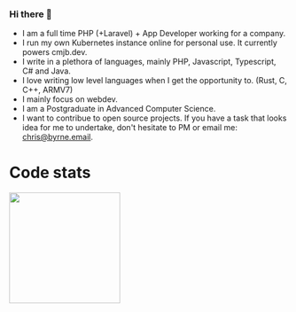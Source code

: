 ### Hi there 👋

- I am a full time PHP (+Laravel) + App Developer working for a company.
- I run my own Kubernetes instance online for personal use. It currently powers cmjb.dev.
- I write in a plethora of languages, mainly PHP, Javascript, Typescript, C# and Java.
- I love writing low level languages when I get the opportunity to. (Rust, C, C++, ARMV7)
- I mainly focus on webdev.
- I am a Postgraduate in Advanced Computer Science.
- I want to contribue to open source projects. If you have a task that looks idea for me to undertake, don't hesitate to PM or email me: chris@byrne.email.

# Code stats
<img height="200px" src="https://github-readme-stats-api.vercel.app/api/top-langs/?username=cmjb&theme=dark&layout=compact"/>

<!--
**cmjb/cmjb** is a ✨ _special_ ✨ repository because its `README.md` (this file) appears on your GitHub profile.

Here are some ideas to get you started:

- 🔭 I’m currently working on ...
- 🌱 I’m currently learning ...
- 👯 I’m looking to collaborate on ...
- 🤔 I’m looking for help with ...
- 💬 Ask me about ...
- 📫 How to reach me: ...
- 😄 Pronouns: ...
- ⚡ Fun fact: ...
-->
